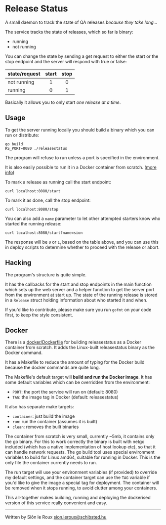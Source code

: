 Release Status
==============

A small daemon to track the state of QA releases *because they take
long...*

The service tracks the state of releases, which so far is binary:

  - running
  - not running

You can change the state by sending a get request to either the start or
the stop endpoint and the server will respond with true or false:

| state/request | start | stop |
|---------------|:-----:|:----:|
| not running   |   1   |   0  |
| running       |   0   |   1  |

Basically it allows you to only start *one release at a time*.


Usage
-----

To get the server running locally you should build a binary which you
can run or distribute:

    go build
	RS_PORT=8080 ./releasestatus

The program will refuse to run unless a port is specified in the
environment.

It is also easily possible to run it in a Docker container from scratch.
([more info](#docker))

To mark a release as running call the start endpoint:

	curl localhost:8080/start

To mark it as done, call the stop endpoint:

	curl localhost:8080/stop

You can also add a `name` parameter to let other attempted starters know
who started the running release:

	curl localhost:8080/start?name=sion

The response will be `0` or `1`, based on the table above, and you can
use this in deploy scripts to determine whether to proceed with the
release or abort.


Hacking
-------

The program's structure is quite simple.

It has the callbacks for the start and stop endpoints in the main
function which sets up the web server and a helper function to get the
server port from the environment at start up.  The state of the running
release is stored in a `Release` struct holding information about who
started it and when.

If you'd like to contribute, please make sure you run `gofmt` on your
code first, to keep the style consistent.


Docker
------

There is a [docker/Dockerfile](docker/Dockerfile) for building
releasestatus as a Docker container from scratch.  It adds the
Linux-built releasestatus binary as the Docker command.

It has a Makefile to reduce the amount of typing for the Docker build
because the docker commands are quite long.

The Makefile's default target will **build and run the Docker image**.
It has some default variables which can be overridden from the
environment:

 - `PORT`: the port the service will run on (default: 8080)
 - `TAG`:  the image tag in Docker (default: releasestatus)

It also has separate make targets:

 - `container`: just build the image
 - `run`: run the container (assumes it is built)
 - `clean`: removes the built binaries

The container from scratch is very small, currently ~5mb, it contains
only the go binary.  For this to work correctly the binary is built with
netgo included (which has a native implementation of host lookup etc),
so that it can handle network requests.  The go build tool uses special
environment variables to build for Linux amd64, suitable for running in
Docker.  This is the only file the container currently needs to run.

The run target will use your environment variables (if provided) to
override my default settings, and the container target can use the `TAG`
variable if you'd like to give the image a special tag for deployment.
The container will be removed when it stops running, to avoid clutter
among your containers.

This all-together makes building, running and deploying the dockerised
version of this service really convenient and easy.

---
Written by Siôn le Roux <sion.leroux@schibsted.hu>
